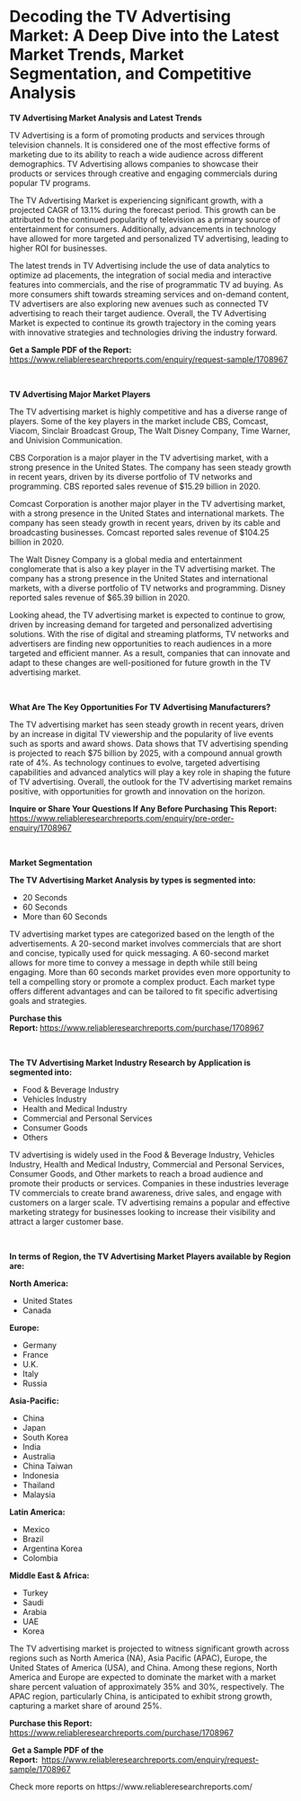 <p><h1>Decoding the TV Advertising Market: A Deep Dive into the Latest Market Trends, Market Segmentation, and Competitive Analysis</h1></p><p><strong>TV Advertising Market Analysis and Latest Trends</strong></p>
<p><p>TV Advertising is a form of promoting products and services through television channels. It is considered one of the most effective forms of marketing due to its ability to reach a wide audience across different demographics. TV Advertising allows companies to showcase their products or services through creative and engaging commercials during popular TV programs.</p><p>The TV Advertising Market is experiencing significant growth, with a projected CAGR of 13.1% during the forecast period. This growth can be attributed to the continued popularity of television as a primary source of entertainment for consumers. Additionally, advancements in technology have allowed for more targeted and personalized TV advertising, leading to higher ROI for businesses.</p><p>The latest trends in TV Advertising include the use of data analytics to optimize ad placements, the integration of social media and interactive features into commercials, and the rise of programmatic TV ad buying. As more consumers shift towards streaming services and on-demand content, TV advertisers are also exploring new avenues such as connected TV advertising to reach their target audience. Overall, the TV Advertising Market is expected to continue its growth trajectory in the coming years with innovative strategies and technologies driving the industry forward.</p></p>
<p><strong>Get a Sample PDF of the Report:&nbsp;</strong> <a href="https://www.reliableresearchreports.com/enquiry/request-sample/1708967">https://www.reliableresearchreports.com/enquiry/request-sample/1708967</a></p>
<p>&nbsp;</p>
<p><strong>TV Advertising Major Market Players</strong></p>
<p><p>The TV advertising market is highly competitive and has a diverse range of players. Some of the key players in the market include CBS, Comcast, Viacom, Sinclair Broadcast Group, The Walt Disney Company, Time Warner, and Univision Communication. </p><p>CBS Corporation is a major player in the TV advertising market, with a strong presence in the United States. The company has seen steady growth in recent years, driven by its diverse portfolio of TV networks and programming. CBS reported sales revenue of $15.29 billion in 2020.</p><p>Comcast Corporation is another major player in the TV advertising market, with a strong presence in the United States and international markets. The company has seen steady growth in recent years, driven by its cable and broadcasting businesses. Comcast reported sales revenue of $104.25 billion in 2020.</p><p>The Walt Disney Company is a global media and entertainment conglomerate that is also a key player in the TV advertising market. The company has a strong presence in the United States and international markets, with a diverse portfolio of TV networks and programming. Disney reported sales revenue of $65.39 billion in 2020.</p><p>Looking ahead, the TV advertising market is expected to continue to grow, driven by increasing demand for targeted and personalized advertising solutions. With the rise of digital and streaming platforms, TV networks and advertisers are finding new opportunities to reach audiences in a more targeted and efficient manner. As a result, companies that can innovate and adapt to these changes are well-positioned for future growth in the TV advertising market.</p></p>
<p>&nbsp;</p>
<p><strong>What Are The Key Opportunities For TV Advertising Manufacturers?</strong></p>
<p><p>The TV advertising market has seen steady growth in recent years, driven by an increase in digital TV viewership and the popularity of live events such as sports and award shows. Data shows that TV advertising spending is projected to reach $75 billion by 2025, with a compound annual growth rate of 4%. As technology continues to evolve, targeted advertising capabilities and advanced analytics will play a key role in shaping the future of TV advertising. Overall, the outlook for the TV advertising market remains positive, with opportunities for growth and innovation on the horizon.</p></p>
<p><strong>Inquire or Share Your Questions If Any Before Purchasing This Report:</strong> <a href="https://www.reliableresearchreports.com/enquiry/pre-order-enquiry/1708967">https://www.reliableresearchreports.com/enquiry/pre-order-enquiry/1708967</a></p>
<p>&nbsp;</p>
<p><strong>Market Segmentation</strong></p>
<p><strong>The TV Advertising Market Analysis by types is segmented into:</strong></p>
<p><ul><li>20 Seconds</li><li>60 Seconds</li><li>More than 60 Seconds</li></ul></p>
<p><p>TV advertising market types are categorized based on the length of the advertisements. A 20-second market involves commercials that are short and concise, typically used for quick messaging. A 60-second market allows for more time to convey a message in depth while still being engaging. More than 60 seconds market provides even more opportunity to tell a compelling story or promote a complex product. Each market type offers different advantages and can be tailored to fit specific advertising goals and strategies.</p></p>
<p><strong>Purchase this Report:&nbsp;</strong><a href="https://www.reliableresearchreports.com/purchase/1708967">https://www.reliableresearchreports.com/purchase/1708967</a></p>
<p>&nbsp;</p>
<p><strong>The TV Advertising Market Industry Research by Application is segmented into:</strong></p>
<p><ul><li>Food & Beverage Industry</li><li>Vehicles Industry</li><li>Health and Medical Industry</li><li>Commercial and Personal Services</li><li>Consumer Goods</li><li>Others</li></ul></p>
<p><p>TV advertising is widely used in the Food & Beverage Industry, Vehicles Industry, Health and Medical Industry, Commercial and Personal Services, Consumer Goods, and Other markets to reach a broad audience and promote their products or services. Companies in these industries leverage TV commercials to create brand awareness, drive sales, and engage with customers on a larger scale. TV advertising remains a popular and effective marketing strategy for businesses looking to increase their visibility and attract a larger customer base.</p></p>
<p>&nbsp;</p>
<p><strong>In terms of Region, the TV Advertising Market Players available by Region are:</strong></p>
<p>
    <p> <strong> North America: </strong>
        <ul>
            <li>United States</li>
            <li>Canada</li>
        </ul>
        </p> 
    <p> <strong> Europe: </strong>
        <ul>
            <li>Germany</li>
            <li>France</li>
            <li>U.K.</li>
            <li>Italy</li>
            <li>Russia</li>
        </ul>
        </p> 
    <p> <strong> Asia-Pacific: </strong>
        <ul>
            <li>China</li>
            <li>Japan</li>
            <li>South Korea</li>
            <li>India</li>
            <li>Australia</li>
            <li>China Taiwan</li>
            <li>Indonesia</li>
            <li>Thailand</li>
            <li>Malaysia</li>
        </ul>
        </p> 
    <p> <strong> Latin America: </strong>
        <ul>
            <li>Mexico</li>
            <li>Brazil</li>
            <li>Argentina Korea</li>
            <li>Colombia</li>
        </ul>
        </p> 
    <p> <strong> Middle East & Africa: </strong>
        <ul>
            <li>Turkey</li>
            <li>Saudi</li>
            <li>Arabia</li>
            <li>UAE</li>
            <li>Korea</li>
        </ul>
    </p>
    </p>
<p><p>The TV advertising market is projected to witness significant growth across regions such as North America (NA), Asia Pacific (APAC), Europe, the United States of America (USA), and China. Among these regions, North America and Europe are expected to dominate the market with a market share percent valuation of approximately 35% and 30%, respectively. The APAC region, particularly China, is anticipated to exhibit strong growth, capturing a market share of around 25%.</p></p>
<p><strong>Purchase this Report: </strong><a href="https://www.reliableresearchreports.com/purchase/1708967">https://www.reliableresearchreports.com/purchase/1708967</a></p>
<p>&nbsp;<strong>Get a Sample PDF of the Report:&nbsp;&nbsp;</strong><a href="https://www.reliableresearchreports.com/enquiry/request-sample/1708967">https://www.reliableresearchreports.com/enquiry/request-sample/1708967</a></p>
<p><strong></strong></p>
<p>Check more reports on https://www.reliableresearchreports.com/</p>